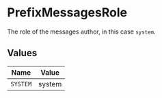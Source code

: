 # PrefixMessagesRole

The role of the messages author, in this case `system`.


## Values

| Name     | Value    |
| -------- | -------- |
| `SYSTEM` | system   |